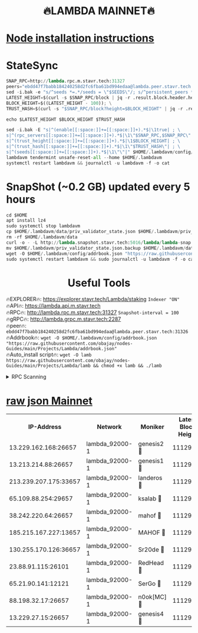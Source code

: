 <h1 align="center"> 🔥LAMBDA MAINNET🔥</h1>


[Node installation instructions](https://github.com/obajay/nodes-Guides/tree/main/Projects/Lambda)
=


# StateSync
```python
SNAP_RPC=http://lambda.rpc.m.stavr.tech:31327
peers="ebdd47f7babb184240258d2fc6fba61bd994edaa@lambda.peer.stavr.tech:31326" 
sed -i.bak -e "s/^seeds *=.*/seeds = \"$SEEDS\"/; s/^persistent_peers *=.*/persistent_peers = \"$PEERS\"/" $HOME/.lambdavm/config/config.toml
LATEST_HEIGHT=$(curl -s $SNAP_RPC/block | jq -r .result.block.header.height); \
BLOCK_HEIGHT=$((LATEST_HEIGHT - 100)); \
TRUST_HASH=$(curl -s "$SNAP_RPC/block?height=$BLOCK_HEIGHT" | jq -r .result.block_id.hash)

echo $LATEST_HEIGHT $BLOCK_HEIGHT $TRUST_HASH

sed -i.bak -E "s|^(enable[[:space:]]+=[[:space:]]+).*$|\1true| ; \
s|^(rpc_servers[[:space:]]+=[[:space:]]+).*$|\1\"$SNAP_RPC,$SNAP_RPC\"| ; \
s|^(trust_height[[:space:]]+=[[:space:]]+).*$|\1$BLOCK_HEIGHT| ; \
s|^(trust_hash[[:space:]]+=[[:space:]]+).*$|\1\"$TRUST_HASH\"| ; \
s|^(seeds[[:space:]]+=[[:space:]]+).*$|\1\"\"|" $HOME/.lambdavm/config/config.toml
lambdavm tendermint unsafe-reset-all --home $HOME/.lambdavm
systemctl restart lambdavm && journalctl -u lambdavm -f -o cat

```
# SnapShot (~0.2 GB) updated every 5 hours
```python
cd $HOME
apt install lz4
sudo systemctl stop lambdavm
cp $HOME/.lambdavm/data/priv_validator_state.json $HOME/.lambdavm/priv_validator_state.json.backup
rm -rf $HOME/.lambdavm/data
curl -o - -L http://lambda.snapshot.stavr.tech:5016/lambda/lambda-snap.tar.lz4 | lz4 -c -d - | tar -x -C $HOME/.lambdavm --strip-components 2
mv $HOME/.lambdavm/priv_validator_state.json.backup $HOME/.lambdavm/data/priv_validator_state.json
wget -O $HOME/.lambdavm/config/addrbook.json "https://raw.githubusercontent.com/obajay/nodes-Guides/main/Projects/Lambda/addrbook.json"
sudo systemctl restart lambdavm && sudo journalctl -u lambdavm -f -o cat
```
 <h1 align="center"> Useful Tools</h1>

🔥EXPLORER🔥:      https://explorer.stavr.tech/Lambda/staking	        `Indexer "ON"` \
🔥API🔥: 			 		 https://lambda.api.m.stavr.tech \
🔥RPC🔥:           http://lambda.rpc.m.stavr.tech:31327	              `Snapshot-interval = 100` \
🔥gRPC🔥:          http://lambda.grpc.m.stavr.tech:2287 \
🔥peer🔥:					 `ebdd47f7babb184240258d2fc6fba61bd994edaa@lambda.peer.stavr.tech:31326` \
🔥Addrbook🔥:    ```wget -O $HOME/.lambdavm/config/addrbook.json "https://raw.githubusercontent.com/obajay/nodes-Guides/main/Projects/Lambda/addrbook.json"``` \
🔥Auto_install script🔥: ```wget -O lamb https://raw.githubusercontent.com/obajay/nodes-Guides/main/Projects/Lambda/lamb && chmod +x lamb && ./lamb```


<details>
<summary>RPC Scanning</summary>

<h2 align="center"> We scan nodes in real time every 4 hours. And we provide the final result of RPC endpoints.
We cannot influence the operation of these nodes in any way. </h2>


```python
If Voting Power is higher than 0 --> then the Node is a validator of the network and may be subject to attack and be a potential threat to the chain.
```
```python
We marked such validators with a red symbol
```

</details>

[raw json Mainnet](https://rpc-check.lambm.stavr.tech/lambm/rpc-lambm-result.json)
=


<table><tr><th>IP-Address</th><th>Network</th><th>Moniker</th><th>Latest Block Height</th><th>Earliest Block Height</th><th>Catching Up</th><th>Tx Index</th><th>Voting Power</th><th>Scan Time</th></tr><tr><td>13.229.162.168:26657</td><td>lambda_92000-1</td><td>genesis2 🔴</td><td>11129143</td><td>1</td><td>False</td><td>on</td><td>16689330</td><td>2024-01-14T19:43:23.050994317UTC</td></tr><tr><td>13.213.214.88:26657</td><td>lambda_92000-1</td><td>genesis1 🔴</td><td>11129144</td><td>1</td><td>False</td><td>on</td><td>107835</td><td>2024-01-14T19:43:27.999710132UTC</td></tr><tr><td>213.239.207.175:33657</td><td>lambda_92000-1</td><td>landeros 🔴</td><td>11129142</td><td>8136001</td><td>False</td><td>off</td><td>1394638</td><td>2024-01-14T19:43:17.055766282UTC</td></tr><tr><td>65.109.88.254:29657</td><td>lambda_92000-1</td><td>ksalab 🔴</td><td>11129146</td><td>8715001</td><td>False</td><td>on</td><td>507955</td><td>2024-01-14T19:43:32.776061233UTC</td></tr><tr><td>38.242.220.64:26657</td><td>lambda_92000-1</td><td>mahof 🔴</td><td>11129140</td><td>10131001</td><td>False</td><td>off</td><td>770350</td><td>2024-01-14T19:43:10.627723098UTC</td></tr><tr><td>185.215.167.227:13657</td><td>lambda_92000-1</td><td>MAHOF 🔴</td><td>11129144</td><td>10134001</td><td>False</td><td>on</td><td>2051510</td><td>2024-01-14T19:43:26.681679776UTC</td></tr><tr><td>130.255.170.126:36657</td><td>lambda_92000-1</td><td>Sr20de 🔴</td><td>11129142</td><td>10715001</td><td>False</td><td>off</td><td>675140</td><td>2024-01-14T19:43:17.462825429UTC</td></tr><tr><td>23.88.91.115:26101</td><td>lambda_92000-1</td><td>RedHead 🔴</td><td>11129142</td><td>11029142</td><td>False</td><td>off</td><td>553202</td><td>2024-01-14T19:43:17.688209445UTC</td></tr><tr><td>65.21.90.141:12121</td><td>lambda_92000-1</td><td>SerGo 🔴</td><td>11129146</td><td>11029146</td><td>False</td><td>off</td><td>10611872</td><td>2024-01-14T19:43:33.109933107UTC</td></tr><tr><td>88.198.32.17:26657</td><td>lambda_92000-1</td><td>n0ok[MC] 🔴</td><td>11129147</td><td>11029147</td><td>False</td><td>off</td><td>1578630</td><td>2024-01-14T19:43:36.228877553UTC</td></tr><tr><td>13.229.27.15:26657</td><td>lambda_92000-1</td><td>genesis4 🔴</td><td>11129143</td><td>11043001</td><td>False</td><td>on</td><td>9763079</td><td>2024-01-14T19:43:26.365040931UTC</td></tr></table>
